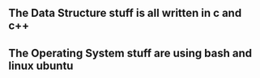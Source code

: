 ## The Data Structure stuff is all written in c and c++
## The Operating System stuff are using bash and linux ubuntu
